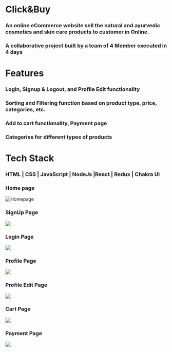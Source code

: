 # Click&Buy
### An online eCommerce website sell the natural and ayurvedic cosmetics and skin care products to customer in Online.
### A collaborative project built by a team of 4 Member executed in 4 days

# Features

### Login, Signup & Logout, and Profile Edit functionality
### Sorting and Filtering function based on product type, price, categories, etc.
### Add to cart functionality, Payment page
### Categories for different types of products

# Tech Stack 
### HTML | CSS | JavaScript | NodeJs |React | Redux | Chakra UI
### Home page
![Homepage]("C:\Users\pc\Pictures\Screenshots\06.05.2022_05.35.07_REC.png")
### SignUp Page
![](https://github.com/bArSu45/haloed-ground-8588/blob/main/public/image/homepage.png)
### Login Page
![](https://github.com/bArSu45/haloed-ground-8588/blob/main/public/image/login&signpage.png)
### Profile Page
![](https://github.com/bArSu45/haloed-ground-8588/blob/main/public/image/homepage.png)
### Profile Edit Page
![](https://github.com/bArSu45/haloed-ground-8588/blob/main/public/image/homepage.png)
### Cart Page
![](https://github.com/bArSu45/haloed-ground-8588/blob/main/public/image/cartpage.png)
### Payment Page
![](https://github.com/bArSu45/haloed-ground-8588/blob/main/public/image/paymentPage.png)
